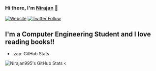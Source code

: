 ### Hi there, I'm [Nirajan][website] 👋

[![Website](https://img.shields.io/website?label=nirajankunwor&style=for-the-badge&url=https%3A%2F%2Fnirajankunwor.com.np)](https://nirajankunwor.com.np)
[![Twitter Follow](https://img.shields.io/twitter/follow/NIRAJANKUNWOR1?color=1DA1F2&logo=twitter&style=for-the-badge)](https://twitter.com/intent/follow?original_referer=https%3A%2F%2Fgithub.com%2FcodeSTACKr&screen_name=NIRAJANKUNWOR1)

## I'm a Computer Engineering Student and I love reading books!!

-
  <summary>:zap: GitHub Stats</summary>

<<img align="left" alt="Nirajan995's GitHub Stats" src="https://github-readme-stats.vercel.app/api?username=Nirajan995&show_icons=true&hide_border=true&theme=dracula" />

[website]: https://nirajankunwor.com.np
[twitter]: https://twitter.com/NIRAJANKUNWOR1
[youtube]: https://www.youtube.com/channel/UCyZBxAsCLmkBefp9igJzPnA
[instagram]: https://www.instagram.com/nirajan_kunwor_/
[linkedin]: https://www.linkedin.com/in/nirajan-kunwor-00552918b/
